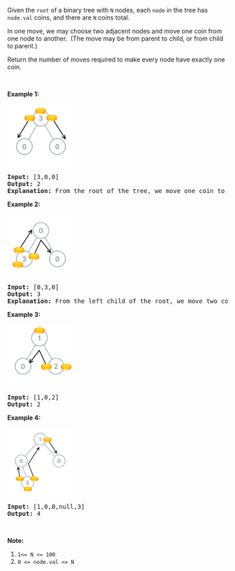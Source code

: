 <p>Given the <code>root</code> of a binary tree with <code>N</code> nodes, each <code>node</code>&nbsp;in the tree has <code>node.val</code> coins, and there are <code>N</code> coins total.</p>

<p>In one move, we may choose two adjacent nodes and move one coin from one node to another.&nbsp; (The move may be from parent to child, or from child to parent.)</p>

<p>Return the number of moves required to make every node have exactly one coin.</p>

<p>&nbsp;</p>

<div>
<p><strong>Example 1:</strong></p>

<p><strong><img alt="" src="../img/distribute-coins-in-binary-tree_1.png" style="width: 150px; height: 142px;" /></strong></p>

<pre>
<strong>Input: </strong><span id="example-input-1-1">[3,0,0]</span>
<strong>Output: </strong><span id="example-output-1">2</span>
<strong>Explanation: </strong>From the root of the tree, we move one coin to its left child, and one coin to its right child.
</pre>

<div>
<p><strong>Example 2:</strong></p>

<p><strong><img alt="" src="../img/distribute-coins-in-binary-tree_2.png" style="width: 150px; height: 142px;" /></strong></p>

<pre>
<strong>Input: </strong><span id="example-input-2-1">[0,3,0]</span>
<strong>Output: </strong><span id="example-output-2">3</span>
<strong>Explanation: </strong>From the left child of the root, we move two coins to the root [taking two moves].  Then, we move one coin from the root of the tree to the right child.
</pre>

<div>
<p><strong>Example 3:</strong></p>

<p><strong><img alt="" src="../img/distribute-coins-in-binary-tree_3.png" style="width: 150px; height: 142px;" /></strong></p>

<pre>
<strong>Input: </strong><span id="example-input-3-1">[1,0,2]</span>
<strong>Output: </strong><span id="example-output-3">2</span>
</pre>

<div>
<p><strong>Example 4:</strong></p>

<p><strong><img alt="" src="../img/distribute-coins-in-binary-tree_4.png" style="width: 155px; height: 156px;" /></strong></p>

<pre>
<strong>Input: </strong><span id="example-input-4-1">[1,0,0,null,3]</span>
<strong>Output: </strong><span id="example-output-4">4</span>
</pre>

<p>&nbsp;</p>

<p><strong><span>Note:</span></strong></p>

<ol>
	<li><code>1&lt;= N &lt;= 100</code></li>
	<li><code>0 &lt;= node.val &lt;= N</code></li>
</ol>
</div>
</div>
</div>
</div>